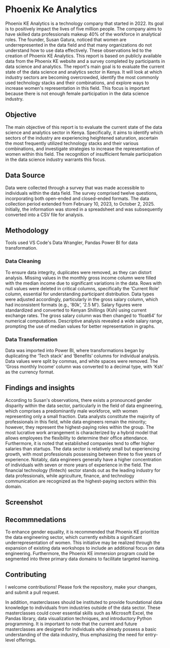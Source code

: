 # Phoenix Ke Analytics
Phoenix KE Analytics is a technology company that started in 2022. Its goal is to positively impact the lives of five million people. The company aims to have skilled data professionals makeup 40% of the workforce in analytical roles. The founder, Susan Gatura, noticed that women are underrepresented in the data field and that many organizations do not understand how to use data effectively. These observations led to the creation of Phoenix KE Analytics.
This report is based on publicly available data from the Phoenix KE website and a survey completed by participants in data science and analytics. The report's main goal is to evaluate the current state of the data science and analytics sector in Kenya. It will look at which industry sectors are becoming overcrowded, identify the most commonly used technology stacks and their combinations, and explore ways to increase women's representation in this field. This focus is important because there is not enough female participation in the data science industry.
## Objective
The main objective of this report is to evaluate the current state of the data science and analytics sector in Kenya. Specifically, it aims to identify which sectors of the industry are experiencing heightened saturation, ascertain the most frequently utilized technology stacks and their various combinations, and investigate strategies to increase the representation of women within this field. The recognition of insufficient female participation in the data science industry warrants this focus.

## Data Source
Data were collected through a survey that was made accessible to individuals within the data field. The survey comprised twelve questions, incorporating both open-ended and closed-ended formats. The data collection period extended from February 10, 2023, to October 2, 2025. Initially, the information was stored in a spreadsheet and was subsequently converted into a CSV file for analysis.

## Methodology
Tools used 
VS Code's Data Wrangler, 
Pandas
Power BI for data transformation.

### Data Cleaning
To ensure data integrity, duplicates were removed, as they can distort analysis. Missing values in the monthly gross income column were filled with the median income due to significant variations in the data. Rows with null values were deleted in critical columns, specifically the ‘Current Role’ column, essential for understanding participant distribution.
Data types were adjusted accordingly, particularly in the gross salary column, which had inconsistent formats (e.g., ‘80k’, '2.5 M'). Salary figures were standardized and converted to Kenyan Shillings (Ksh) using current exchange rates. The gross salary column was then changed to ‘float64’ for numerical computations. Descriptive analysis revealed a wide salary range, prompting the use of median values for better representation in graphs.

### Data Transformation
Data was imported into Power BI, where transformations began by duplicating the ‘Tech stack’ and ‘Benefits’ columns for individual analysis. Data values were split by commas, and white spaces were removed. The ‘Gross monthly Income’ column was converted to a decimal type, with ‘Ksh’ as the currency format.

## Findings and insights
According to Susan's observations, there exists a pronounced gender disparity within the data sector, particularly in the field of data engineering, which comprises a predominantly male workforce, with women representing only a small fraction. Data analysts constitute the majority of professionals in this field, while data engineers remain the minority; however, they represent the highest-paying roles within the group. The most lucrative work arrangement is characterized by a hybrid model that allows employees the flexibility to determine their office attendance.
Furthermore, it is noted that established companies tend to offer higher salaries than startups. The data sector is relatively small but experiencing growth, with most professionals possessing between three to five years of experience. Notably, data engineers generally have a higher concentration of individuals with seven or more years of experience in the field.
The financial technology (fintech) sector stands out as the leading industry for data professionals, while agriculture, finance, and technology communication are recognized as the highest-paying sectors within this domain.

## Screenshot

## Recommnedations
To enhance gender equality, it is recommended that Phoenix KE prioritize the data engineering sector, which currently exhibits a significant underrepresentation of women. This initiative may be realized through the expansion of existing data workshops to include an additional focus on data engineering. Furthermore, the Phoenix KE immersion program could be segmented into three primary data domains to facilitate targeted learning.

## Contributing
I welcome contributions! Please fork the repository, make your changes, and submit a pull request.



In addition, masterclasses should be instituted to provide foundational data knowledge to individuals from industries outside of the data sector. These masterclasses could cover essential skills such as Microsoft Excel, the Pandas library, data visualization techniques, and introductory Python programming. It is important to note that the current and future masterclasses are designed for individuals who already possess a basic understanding of the data industry, thus emphasizing the need for entry-level offerings.

